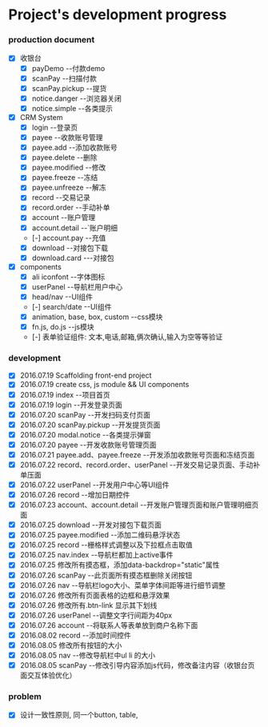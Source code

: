 # Project's development progress

### production document
- [x] 收银台
    - [x] payDemo  --付款demo
    - [x] scanPay  --扫描付款
    - [x] scanPay.pickup  --提货
    - [x] notice.danger  --浏览器关闭
    - [x] notice.simple  --各类提示    

- [x] CRM System
    - [x] login  --登录页
    - [x] payee  --收款账号管理
    - [x] payee.add  --添加收款账号
    - [x] payee.delete  --删除
    - [x] payee.modified  --修改
    - [x] payee.freeze  --冻结
    - [x] payee.unfreeze  --解冻
    - [x] record  --交易记录
    - [x] record.order  --手动补单
    - [x] account  --账户管理
    - [x] account.detail  --`账户明细
    - [-] account.pay  --充值
    - [x] download  --对接包下载
    - [x] download.card  ---对接包
- [x] components
    - [x] ali iconfont  --字体图标
    - [x] userPanel  --导航栏用户中心
    - [x] head/nav  --UI组件
    - [-] search/date  --UI组件
    - [x] animation, base, box, custom  --css模块 
    - [x] fn.js, do.js  --js模块
    - [-] 表单验证组件: 文本,电话,邮箱,俩次确认,输入为空等等验证

### development
   - [x] 2016.07.19  Scaffolding front-end project
   - [x] 2016.07.19  create css, js module && UI components
   - [x] 2016.07.19  index  --项目首页
   - [x] 2016.07.19  login  --开发登录页面
   - [x] 2016.07.20  scanPay  --开发扫码支付页面
   - [x] 2016.07.20  scanPay.pickup  --开发提货页面
   - [x] 2016.07.20  modal.notice  --各类提示弹窗
   - [x] 2016.07.20  payee  --开发收款账号管理页面
   - [x] 2016.07.21  payee.add、payee.freeze  --开发添加收款账号页面和冻结页面
   - [x] 2016.07.22  record、record.order、userPanel  --开发交易记录页面、手动补单压面
   - [x] 2016.07.22  userPanel  --开发用户中心等UI组件
   - [x] 2016.07.26  record  --增加日期控件 
   - [x] 2016.07.23  account、account.detail  --开发账户管理页面和账户管理明细页面
   - [x] 2016.07.25  download  --开发对接包下载页面
   - [x] 2016.07.25  payee.modified  --添加二维码悬浮状态
   - [x] 2016.07.25  record  --栅格样式调整以及下拉框点击取值
   - [x] 2016.07.25  nav.index  --导航栏都加上active事件
   - [x] 2016.07.25  修改所有摸态框，添加data-backdrop="static"属性
   - [x] 2016.07.26  scanPay  --此页面所有摸态框删除关闭按钮
   - [x] 2016.07.26  nav  --导航栏logo大小、菜单字体间距等进行细节调整
   - [x] 2016.07.26  修改所有页面表格的边框和悬浮效果
   - [x] 2016.07.26  修改所有.btn-link 显示其下划线
   - [x] 2016.07.26  userPanel  --调整文字行间距为40px
   - [x] 2016.07.26  account  --将联系人等表单放到商户名称下面
   - [x] 2016.08.02  record  --添加时间控件
   - [x] 2016.08.05  修改所有按钮的大小
   - [x] 2016.08.05  nav  --修改导航栏中ul li 的大小
   - [x] 2016.08.05  scanPay  --修改引导内容添加js代码，修改备注内容（收银台页面交互体验优化）
   
### problem
   - [x] 设计一致性原则, 同一个button, table, 
   
  
